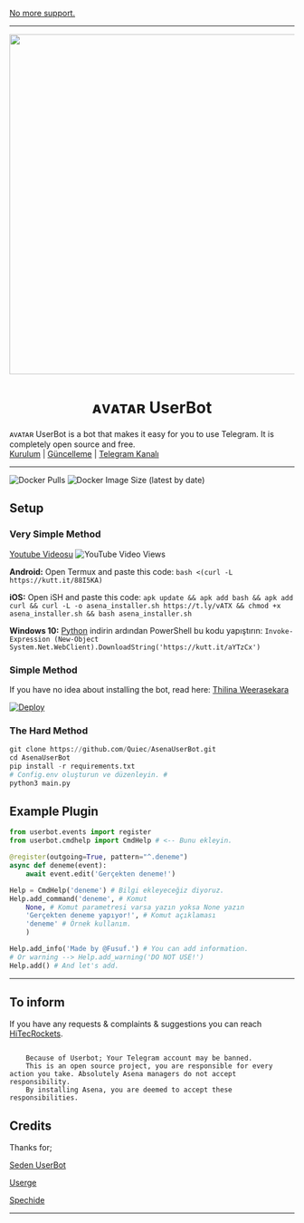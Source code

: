 
[No more support.](https://t.me/HiTechRockets)

----

<div align="center">
  <img src="https://telegra.ph/file/2482d6bc7556b05ebb329.jpg" width="700" height="600" >
  <h1>ᴀᴠᴀᴛᴀʀ UserBot</h1>
</div>
<p align="center">

ᴀᴠᴀᴛᴀʀ UserBot is a bot that makes it easy for you to use Telegram. It is completely open source and free.
    <br>
        <a href="https://github.com/quiec/AsenaUserBot/blob/master/README.md#kurulum">Kurulum</a> |
        <a href="https://github.com/Quiec/AsenaUserBot/wiki/G%C3%BCncelleme">Güncelleme</a> |
        <a href="https://t.me/AsenaUserBot">Telegram Kanalı</a>
    <br>
</p>

----
![Docker Pulls](https://img.shields.io/docker/pulls/fusuf/asenauserbot?style=flat-square) ![Docker Image Size (latest by date)](https://img.shields.io/docker/image-size/fusuf/asenauserbot?style=flat-square)
## Setup
### Very Simple Method
[Youtube Videosu](https://www.youtube.com/watch?v=mUUQ53TYqI0) ![YouTube Video Views](https://img.shields.io/youtube/views/mUUQ53TYqI0?style=flat-square)

**Android:** 
Open Termux and paste this code: `bash <(curl -L https://kutt.it/88I5KA)`

**iOS:** 
Open iSH and paste this code: `apk update && apk add bash && apk add curl && curl -L -o asena_installer.sh https://t.ly/vATX && chmod +x asena_installer.sh && bash asena_installer.sh`

**Windows 10:** [Python](https://www.microsoft.com/en-us/p/python-38/9mssztt1n39l#activetab=pivot:overviewtab) indirin ardından PowerShell bu kodu yapıştırın: `Invoke-Expression (New-Object System.Net.WebClient).DownloadString('https://kutt.it/aYTzCx')`

### Simple Method

If you have no idea about installing the bot, read here: [Thilina Weerasekara](https://github.com/Thilinaweerasekara2003/AvatarUserBot/)

[![Deploy](https://www.herokucdn.com/deploy/button.svg)](https://heroku.com/deploy?template=https://github.com/Thilinaweerasekara2003/AvatarUserBot)
### The Hard Method
```python
git clone https://github.com/Quiec/AsenaUserBot.git
cd AsenaUserBot
pip install -r requirements.txt
# Config.env oluşturun ve düzenleyin. #
python3 main.py
```

## Example Plugin
```python
from userbot.events import register
from userbot.cmdhelp import CmdHelp # <-- Bunu ekleyin.

@register(outgoing=True, pattern="^.deneme")
async def deneme(event):
    await event.edit('Gerçekten deneme!')

Help = CmdHelp('deneme') # Bilgi ekleyeceğiz diyoruz.
Help.add_command('deneme', # Komut
    None, # Komut parametresi varsa yazın yoksa None yazın
    'Gerçekten deneme yapıyor!', # Komut açıklaması
    'deneme' # Örnek kullanım.
    )

Help.add_info('Made by @Fusuf.') # You can add information.
# Or warning --> Help.add_warning('DO NOT USE!')
Help.add() # And let's add.
```
___

## To inform
If you have any requests & complaints & suggestions you can reach [HiTecRockets](https://t.me/HiTechRockets).

```
    
    Because of Userbot; Your Telegram account may be banned.
    This is an open source project, you are responsible for every action you take. Absolutely Asena managers do not accept responsibility.
    By installing Asena, you are deemed to accept these responsibilities.
```

## Credits
Thanks for;

[Seden UserBot](https://github.com/TeamDerUntergang/Telegram-UserBot)

[Userge](https://github.com/UsergeTeam/Userge)

[Spechide](https://github.com/Spechide)

___
